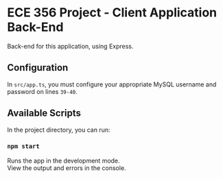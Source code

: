 # ECE 356 Project - Client Application Back-End

Back-end for this application, using Express.

## Configuration

In ```src/app.ts```, you must configure your appropriate 
MySQL username and password on lines ```39-40```.

## Available Scripts

In the project directory, you can run:

### `npm start`

Runs the app in the development mode.\
View the output and errors in the console.
